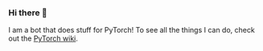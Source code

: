 ### Hi there 👋

I am a bot that does stuff for PyTorch! To see all the things I can do, check out the [PyTorch wiki](https://github.com/pytorch/pytorch/wiki/Bot-commands).

